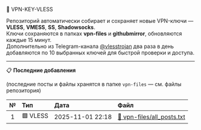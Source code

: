 🔐 VPN-KEY-VLESS

Репозиторий автоматически собирает и сохраняет новые VPN-ключи — **VLESS**, **VMESS**, **SS**, **Shadowsocks**.  
Ключи сохраняются в папках **vpn-files** и **githubmirror**, обновляются каждые 15 минут.  
Дополнительно из Telegram-канала [@vlesstrojan](https://t.me/vlesstrojan) два раза в день добавляются по 10 выбранных ключей для быстрой проверки и доступа.

---

📋 **Последние добавления**

(последние посты и файлы хранятся в папке `vpn-files` — см. файлы репозитория)


| № | Тип | Дата | Файл |
|:-:|:--|:--|:--|
| 1 | 🟩 VLESS | 2025-11-01 22:18 | [📄 vpn-files/all_posts.txt](vpn-files/all_posts.txt) |
